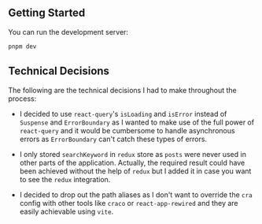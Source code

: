 ## Getting Started

You can run the development server:

```bash
pnpm dev
```

## Technical Decisions

The following are the technical decisions I had to make throughout the process:

- I decided to use `react-query`'s `isLoading` and `isError` instead of `Suspense` and `ErrorBoundary` as I wanted to make use of the full power of `react-query` and it would be cumbersome to handle asynchronous errors as `ErrorBoundary` can't catch these types of errors.

- I only stored `searchKeyword` in `redux` store as `posts` were never used in other parts of the application. Actually, the required result could have been achieved without the help of `redux` but I added it in case you want to see the `redux` integration.

- I decided to drop out the path aliases as I don't want to override the `cra` config with other tools like `craco` or `react-app-rewired` and they are easily achievable using `vite`.
